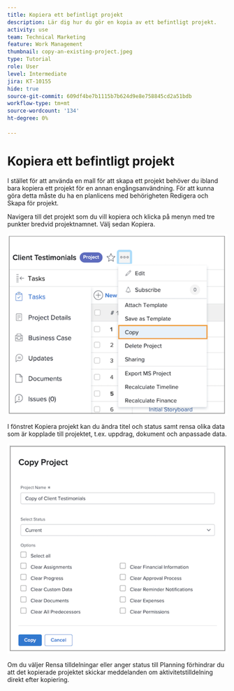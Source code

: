 ```yaml
---
title: Kopiera ett befintligt projekt
description: Lär dig hur du gör en kopia av ett befintligt projekt.
activity: use
team: Technical Marketing
feature: Work Management
thumbnail: copy-an-existing-project.jpeg
type: Tutorial
role: User
level: Intermediate
jira: KT-10155
hide: true
source-git-commit: 609df4be7b1115b7b624d9e8e758845cd2a51bdb
workflow-type: tm+mt
source-wordcount: '134'
ht-degree: 0%

---
```


# Kopiera ett befintligt projekt

I stället för att använda en mall för att skapa ett projekt behöver du ibland bara kopiera ett projekt för en annan engångsanvändning. För att kunna göra detta måste du ha en planlicens med behörigheten Redigera och Skapa för projekt.

Navigera till det projekt som du vill kopiera och klicka på menyn med tre punkter bredvid projektnamnet. Välj sedan Kopiera.

![Alternativet Kopiera projektmeny](assets/copy-existing-01.png)

I fönstret Kopiera projekt kan du ändra titel och status samt rensa olika data som är kopplade till projektet, t.ex. uppdrag, dokument och anpassade data.

![Kopiera projektalternativ](assets/copy-existing-02.png)


Om du väljer Rensa tilldelningar eller anger status till Planning förhindrar du att det kopierade projektet skickar meddelanden om aktivitetstilldelning direkt efter kopiering.
